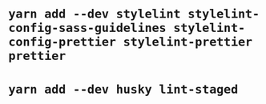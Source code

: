 # `yarn add --dev stylelint stylelint-config-sass-guidelines stylelint-config-prettier stylelint-prettier prettier`

# `yarn add --dev husky lint-staged`
